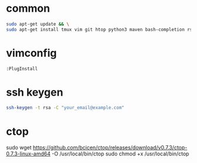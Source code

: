 # common
```bash
sudo apt-get update && \
sudo apt-get install tmux vim git htop python3 maven bash-completion rsync -y
```

# vimconfig

```bash
:PlugInstall
```

# ssh keygen
```bash
ssh-keygen -t rsa -C "your_email@example.com"
```

# ctop
sudo wget https://github.com/bcicen/ctop/releases/download/v0.7.3/ctop-0.7.3-linux-amd64 -O /usr/local/bin/ctop 
sudo chmod +x /usr/local/bin/ctop
